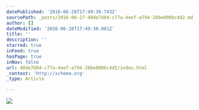 ```yaml
---
datePublished: '2016-06-28T17:49:30.743Z'
sourcePath: _posts/2016-06-27-48de7d84-c77a-4eef-a794-28be000bc4d2.md
author: []
dateModified: '2016-06-28T17:49:30.081Z'
title: ''
description: ''
starred: true
inFeed: true
hasPage: true
inNav: false
url: 48de7d84-c77a-4eef-a794-28be000bc4d2/index.html
_context: 'http://schema.org'
_type: Article

---
```

![](https://the-grid-user-content.s3-us-west-2.amazonaws.com/49e1c23d-c695-4281-9e1c-862b4eac899c.jpg)